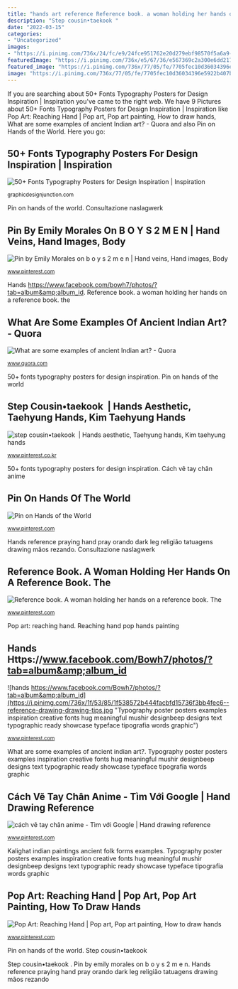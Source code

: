 ```yaml
---
title: "hands art reference Reference book. a woman holding her hands on a reference book. the"
description: "Step cousin•taekook ️"
date: "2022-03-15"
categories:
- "Uncategorized"
images:
- "https://i.pinimg.com/736x/24/fc/e9/24fce951762e20d279ebf98570f5a6a9--art-reference-pop-art.jpg"
featuredImage: "https://i.pinimg.com/736x/e5/67/36/e567369c2a300e6dd217595415f227c3.jpg"
featured_image: "https://i.pinimg.com/736x/77/05/fe/7705fec10d36034396e5922b407b12f4--hand-images-dope-fashion.jpg"
image: "https://i.pinimg.com/736x/77/05/fe/7705fec10d36034396e5922b407b12f4--hand-images-dope-fashion.jpg"
---
```


If you are searching about 50+ Fonts Typography Posters for Design Inspiration | Inspiration you've came to the right web. We have 9 Pictures about 50+ Fonts Typography Posters for Design Inspiration | Inspiration like Pop Art: Reaching Hand | Pop art, Pop art painting, How to draw hands, What are some examples of ancient Indian art? - Quora and also Pin on Hands of the World. Here you go:

## 50+ Fonts Typography Posters For Design Inspiration | Inspiration

![50+ Fonts Typography Posters for Design Inspiration | Inspiration](https://gdj-inr5u0ip5pewom.stackpathdns.com/wp-content/uploads/2010/07/_hug__by_mushir.jpg "Pin by emily morales on b o y s 2 m e n")

<small>graphicdesignjunction.com</small>

Pin on hands of the world. Consultazione naslagwerk

## Pin By Emily Morales On B O Y S 2 M E N | Hand Veins, Hand Images, Body

![Pin by Emily Morales on b o y s 2 m e n | Hand veins, Hand images, Body](https://i.pinimg.com/736x/77/05/fe/7705fec10d36034396e5922b407b12f4--hand-images-dope-fashion.jpg "Taehyungs taekook vharem veins")

<small>www.pinterest.com</small>

Hands https://www.facebook.com/bowh7/photos/?tab=album&amp;album_id. Reference book. a woman holding her hands on a reference book. the

## What Are Some Examples Of Ancient Indian Art? - Quora

![What are some examples of ancient Indian art? - Quora](https://qph.fs.quoracdn.net/main-qimg-afad8452024629586f0f3b98eb29052d "Pop art: reaching hand")

<small>www.quora.com</small>

50+ fonts typography posters for design inspiration. Pin on hands of the world

## Step Cousin•taekook ️ | Hands Aesthetic, Taehyung Hands, Kim Taehyung Hands

![step cousin•taekook ️ | Hands aesthetic, Taehyung hands, Kim taehyung hands](https://i.pinimg.com/736x/85/0f/90/850f901fe2f4a71b2b052f82dbfb3530.jpg "Pin on hands of the world")

<small>www.pinterest.co.kr</small>

50+ fonts typography posters for design inspiration. Cách vẽ tay chân anime

## Pin On Hands Of The World

![Pin on Hands of the World](https://i.pinimg.com/736x/ed/94/67/ed94671f2c5b808934f533740b75c8a2.jpg "Taehyungs taekook vharem veins")

<small>www.pinterest.com</small>

Hands reference praying hand pray orando dark leg religião tatuagens drawing mãos rezando. Consultazione naslagwerk

## Reference Book. A Woman Holding Her Hands On A Reference Book. The

![Reference book. A woman holding her hands on a reference book. The](https://i.pinimg.com/736x/fb/a6/01/fba601c035c1fd54e3013d6fddc67d15.jpg "Cách vẽ tay chân anime")

<small>www.pinterest.com</small>

Pop art: reaching hand. Reaching hand pop hands painting

## Hands Https://www.facebook.com/Bowh7/photos/?tab=album&amp;album_id

![hands https://www.facebook.com/Bowh7/photos/?tab=album&amp;album_id](https://i.pinimg.com/736x/1f/53/85/1f538572b444facbfd15736f3bb4fec6--reference-drawing-drawing-tips.jpg "Typography poster posters examples inspiration creative fonts hug meaningful mushir designbeep designs text typographic ready showcase typeface tipografia words graphic")

<small>www.pinterest.com</small>

What are some examples of ancient indian art?. Typography poster posters examples inspiration creative fonts hug meaningful mushir designbeep designs text typographic ready showcase typeface tipografia words graphic

## Cách Vẽ Tay Chân Anime - Tìm Với Google | Hand Drawing Reference

![cách vẽ tay chân anime - Tìm với Google | Hand drawing reference](https://i.pinimg.com/736x/e5/67/36/e567369c2a300e6dd217595415f227c3.jpg "Pop art: reaching hand")

<small>www.pinterest.com</small>

Kalighat indian paintings ancient folk forms examples. Typography poster posters examples inspiration creative fonts hug meaningful mushir designbeep designs text typographic ready showcase typeface tipografia words graphic

## Pop Art: Reaching Hand | Pop Art, Pop Art Painting, How To Draw Hands

![Pop Art: Reaching Hand | Pop art, Pop art painting, How to draw hands](https://i.pinimg.com/736x/24/fc/e9/24fce951762e20d279ebf98570f5a6a9--art-reference-pop-art.jpg "Typography poster posters examples inspiration creative fonts hug meaningful mushir designbeep designs text typographic ready showcase typeface tipografia words graphic")

<small>www.pinterest.com</small>

Pin on hands of the world. Step cousin•taekook ️

Step cousin•taekook ️. Pin by emily morales on b o y s 2 m e n. Hands reference praying hand pray orando dark leg religião tatuagens drawing mãos rezando
